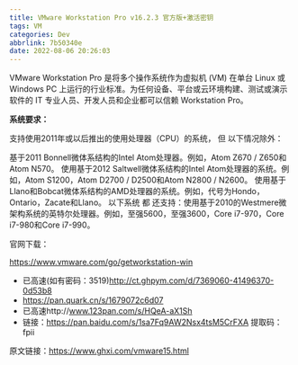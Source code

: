 ```yaml
---
title: VMware Workstation Pro v16.2.3 官方版+激活密钥
tags: VM
categories: Dev
abbrlink: 7b50340e
date: 2022-08-06 20:26:03
---
```


<!-- more -->

VMware Workstation Pro 是将多个操作系统作为虚拟机 (VM) 在单台 Linux 或 Windows PC 上运行的行业标准。为任何设备、平台或云环境构建、测试或演示软件的 IT 专业人员、开发人员和企业都可以信赖 Workstation Pro。

 

**系统要求：**

支持使用2011年或以后推出的使用处理器（CPU）的系统， 但 以下情况除外：

基于2011 Bonnell微体系结构的Intel Atom处理器。例如，Atom Z670 / Z650和Atom N570。
使用基于2012 Saltwell微体系结构的Intel Atom处理器的系统。例如，Atom S1200，Atom D2700 / D2500和Atom N2800 / N2600。
使用基于Llano和Bobcat微体系结构的AMD处理器的系统。例如，代号为Hondo，Ontario，Zacate和Llano。
以下系统 都 还支持：使用基于2010的Westmere微架构系统的英特尔处理器。例如，至强5600，至强3600，Core i7-970，Core i7-980和Core i7-990。

 

 

官网下载：

https://www.vmware.com/go/getworkstation-win

 

- 已高速(如有密码：3519)http://ct.ghpym.com/d/7369060-41496370-0d53b8
- https://pan.quark.cn/s/1679072c6d07
- 已高速http://www.123pan.com/s/HQeA-aX1Sh
- 链接：https://pan.baidu.com/s/1sa7Fq9AW2Nsx4tsM5CrFXA   提取码：fpii

 

原文链接：https://www.ghxi.com/vmware15.html

